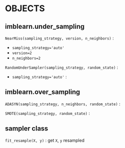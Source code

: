 # OBJECTS

## imblearn.under_sampling

`NearMiss(sampling_strategy, version, n_neighbors)` :  
*	`sampling_strategy='auto'`
*	`version=2`
*	`n_neighbors=2`

`RandomUnderSampler(sampling_strategy, random_state)` :  
*	`sampling_strategy='auto'` :  

## imblearn.over_sampling

`ADASYN(sampling_strategy, n_neighbors, random_state)` :  

`SMOTE(sampling_strategy, random_state)` :  


## sampler class

`fit_resample(X, y)` : get `X`, `y` resampled  